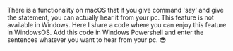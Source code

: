 There is a functionality on macOS that if you give command 'say' and give the statement, you can actually hear it from your pc. This feature is not available in Windows. Here I share a code where you can enjoy this feature in WindowsOS.
Add this code in Windows Powershell and enter the sentences whatever you want to hear from your pc. 😎

